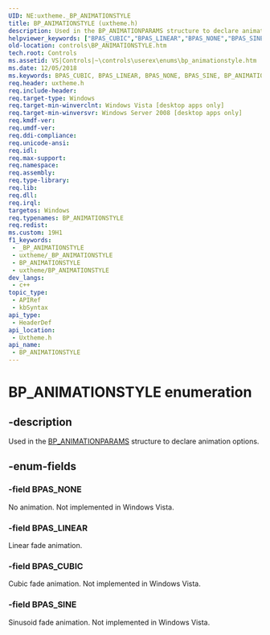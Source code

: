 ```yaml
---
UID: NE:uxtheme._BP_ANIMATIONSTYLE
title: BP_ANIMATIONSTYLE (uxtheme.h)
description: Used in the BP_ANIMATIONPARAMS structure to declare animation options.
helpviewer_keywords: ["BPAS_CUBIC","BPAS_LINEAR","BPAS_NONE","BPAS_SINE","BP_ANIMATIONSTYLE","BP_ANIMATIONSTYLE enumeration [Windows Controls]","_shell_BP_ANIMATIONSTYLE","_shell_BP_ANIMATIONSTYLE_cpp","controls.BP_ANIMATIONSTYLE","controls._shell_BP_ANIMATIONSTYLE","uxtheme/BPAS_CUBIC","uxtheme/BPAS_LINEAR","uxtheme/BPAS_NONE","uxtheme/BPAS_SINE","uxtheme/BP_ANIMATIONSTYLE"]
old-location: controls\BP_ANIMATIONSTYLE.htm
tech.root: Controls
ms.assetid: VS|Controls|~\controls\userex\enums\bp_animationstyle.htm
ms.date: 12/05/2018
ms.keywords: BPAS_CUBIC, BPAS_LINEAR, BPAS_NONE, BPAS_SINE, BP_ANIMATIONSTYLE, BP_ANIMATIONSTYLE enumeration [Windows Controls], _shell_BP_ANIMATIONSTYLE, _shell_BP_ANIMATIONSTYLE_cpp, controls.BP_ANIMATIONSTYLE, controls._shell_BP_ANIMATIONSTYLE, uxtheme/BPAS_CUBIC, uxtheme/BPAS_LINEAR, uxtheme/BPAS_NONE, uxtheme/BPAS_SINE, uxtheme/BP_ANIMATIONSTYLE
req.header: uxtheme.h
req.include-header: 
req.target-type: Windows
req.target-min-winverclnt: Windows Vista [desktop apps only]
req.target-min-winversvr: Windows Server 2008 [desktop apps only]
req.kmdf-ver: 
req.umdf-ver: 
req.ddi-compliance: 
req.unicode-ansi: 
req.idl: 
req.max-support: 
req.namespace: 
req.assembly: 
req.type-library: 
req.lib: 
req.dll: 
req.irql: 
targetos: Windows
req.typenames: BP_ANIMATIONSTYLE
req.redist: 
ms.custom: 19H1
f1_keywords:
 - _BP_ANIMATIONSTYLE
 - uxtheme/_BP_ANIMATIONSTYLE
 - BP_ANIMATIONSTYLE
 - uxtheme/BP_ANIMATIONSTYLE
dev_langs:
 - c++
topic_type:
 - APIRef
 - kbSyntax
api_type:
 - HeaderDef
api_location:
 - Uxtheme.h
api_name:
 - BP_ANIMATIONSTYLE
---
```


# BP_ANIMATIONSTYLE enumeration


## -description

Used in the <a href="https://docs.microsoft.com/windows/desktop/api/uxtheme/ns-uxtheme-bp_animationparams">BP_ANIMATIONPARAMS</a> structure to declare animation options.

## -enum-fields

### -field BPAS_NONE

No animation. Not implemented in Windows Vista.

### -field BPAS_LINEAR

Linear fade animation.

### -field BPAS_CUBIC

Cubic fade animation. Not implemented in Windows Vista.

### -field BPAS_SINE

Sinusoid fade animation. Not implemented in Windows Vista.

